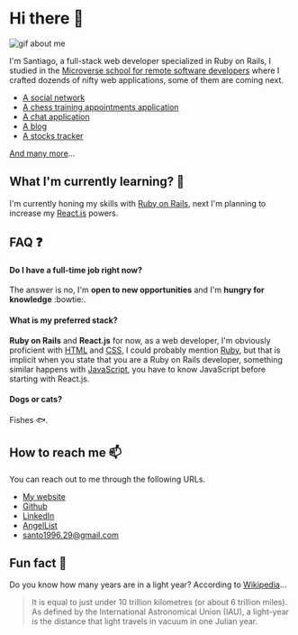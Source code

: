 # Hi there :wave:

![gif about me](https://github.com/santiago-rodrig/santiago-rodrig/blob/master/about.gif)

I'm Santiago, a full-stack web developer specialized in Ruby on Rails, I studied in the
[Microverse school for remote software developers](https://www.microverse.org/)
where I crafted dozends of nifty web applications, some of them are coming next.

- [A social network](https://github.com/santiago-rodrig/facebug)
- [A chess training appointments application](https://github.com/santiago-rodrig/chess_trainers_frontend)
- [A chat application](https://github.com/santiago-rodrig/chat_app)
- [A blog](https://github.com/santiago-rodrig/alpha-blog)
- [A stocks tracker](https://github.com/santiago-rodrig/finance_tracker)

[And many more](https://github.com/santiago-rodrig?tab=repositories)...

## What I'm currently learning? :brain:

I'm currently honing my skills with [Ruby on Rails](https://rubyonrails.org/),
next I'm planning to increase my [React.js](https://reactjs.org/) powers.

## FAQ :question:

#### Do I have a full-time job right now?

The answer is no, I'm **open to new opportunities** and I'm
**hungry for knowledge** :bowtie:.

#### What is my preferred stack?

__Ruby on Rails__ and **React.js** for now, as a web developer, I'm obviously
proficient with [HTML](https://developer.mozilla.org/en-US/docs/Web/HTML) and
[CSS](https://developer.mozilla.org/en-US/docs/Web/CSS), I could probably
mention [Ruby](https://www.ruby-lang.org/en/), but that is
implicit when you state that you are a Ruby on Rails developer, something
similar happens with
[JavaScript](https://developer.mozilla.org/en-US/docs/Web/JavaScript), you have
to know JavaScript before starting with React.js.

#### Dogs or cats?

Fishes :fish:.

## How to reach me :mailbox:

You can reach out to me through the following URLs.

- [My website](https://santiagorodriguez.dev)
- [Github](https://github.com/santiago-rodrig)
- [LinkedIn](https://www.linkedin.com/in/santiago-andres-rodriguez-marquez/)
- [AngelList](https://angel.co/u/santiago-andres-rodriguez-marquez)
- [santo1996.29@gmail.com](mailto:santo1996.29@gmail.com)

## Fun fact :thinking:

Do you know how many years are in a light year? According to
[Wikipedia](http://en.m.wikipedia.org/wiki/Light-year)...

> It is equal to just under 10 trillion kilometres (or about 6 trillion miles).
> As defined by the International Astronomical Union (IAU), a light-year is the
> distance that light travels in vacuum in one Julian year.
